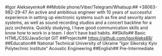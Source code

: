 
#Igor Alekseyenko#
##Mobile phone/Viber/Telegram/Whatsup:##
+38063-982-29-47
An active and ambitious engineer with 10 years of successful experience in setting up electronic systems such as fire and sevurity alarm systems, as well as sound recording studios and a concert backline for a jazz orchestra. Quickly studying, I have good communication skills and know how to work in a team. I don't have bad habits.
##Skills##
Basic HTML/CSS/JavaScript
GIT
##Projects##
https://github.com/IgorAleks88/
##Education##
National Technical University of Ukraine “Igor Sikorsky Kyiv Polytechnic Institute”
Acoustic Engineering
##English##
Pre-Intermediate

